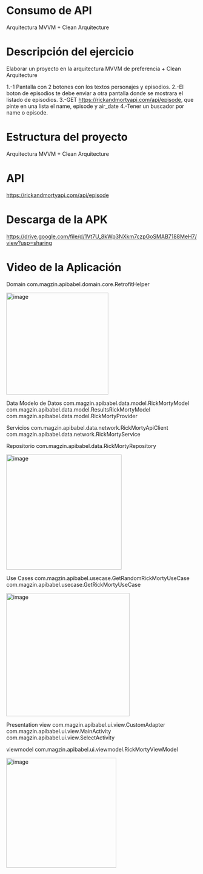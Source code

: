 # Consumo de API
Arquitectura MVVM + Clean Arquitecture

# Descripción del ejercicio
Elaborar un proyecto en la arquitectura MVVM de preferencia + Clean Arquitecture

1.-1 Pantalla con 2 botones con los textos personajes y episodios.
2.-El boton de episodios te debe enviar a otra pantalla donde se mostrara el listado de episodios.
3.-GET https://rickandmortyapi.com/api/episode, que pinte en una lista el name, episode y air_date
4.-Tener un buscador por name o episode.

# Estructura del proyecto
Arquitectura MVVM + Clean Arquitecture

# API
https://rickandmortyapi.com/api/episode

# Descarga de la APK
https://drive.google.com/file/d/1Vt7U_8kWp3NXkm7czpGoSMAB7188MeH7/view?usp=sharing

# Video de la Aplicación


Domain
com.magzin.apibabel.domain.core.RetrofitHelper

<img width="269" alt="image" src="https://github.com/jggjosue/ApiBabel/assets/29234812/1dcd4a0f-fa57-439c-925d-440a1269b5fb">


Data
Modelo de Datos
com.magzin.apibabel.data.model.RickMortyModel
com.magzin.apibabel.data.model.ResultsRickMortyModel
com.magzin.apibabel.data.model.RickMortyProvider

Servicios
com.magzin.apibabel.data.network.RickMortyApiClient
com.magzin.apibabel.data.network.RickMortyService

Repositorio
com.magzin.apibabel.data.RickMortyRepository

<img width="304" alt="image" src="https://github.com/jggjosue/ApiBabel/assets/29234812/a0be2a82-4e3a-4eb7-8f2a-2f6054b7b805">


Use Cases
com.magzin.apibabel.usecase.GetRandomRickMortyUseCase
com.magzin.apibabel.usecase.GetRickMortyUseCase

<img width="325" alt="image" src="https://github.com/jggjosue/ApiBabel/assets/29234812/12ec0c4f-ebeb-4753-b2a3-094418c76d86">


Presentation
view
com.magzin.apibabel.ui.view.CustomAdapter
com.magzin.apibabel.ui.view.MainActivity
com.magzin.apibabel.ui.view.SelectActivity

viewmodel
com.magzin.apibabel.ui.viewmodel.RickMortyViewModel

<img width="290" alt="image" src="https://github.com/jggjosue/ApiBabel/assets/29234812/a6d0c532-673a-4741-98f3-f8ef0bc2d06a">


